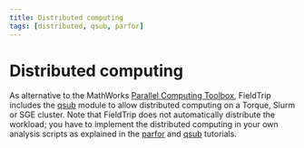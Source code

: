 ```yaml
---
title: Distributed computing
tags: [distributed, qsub, parfor]
---
```


# Distributed computing

As alternative to the MathWorks [Parallel Computing Toolbox](https://www.mathworks.com/products/parallel-computing.html), FieldTrip includes the [qsub](/development/module/qsub) module to allow distributed computing on a Torque, Slurm or SGE cluster. Note that FieldTrip does not automatically distribute the workload; you have to implement the distributed computing in your own analysis scripts as explained in the [parfor](/tutorial/scripting/distributedcomputing_parfor) and [qsub](/tutorial/scripting/distributedcomputing_qsub) tutorials.
